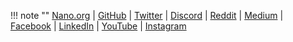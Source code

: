 !!! note ""
	[Nano.org](https://nano.org) | [GitHub](https://github.com/nanocurrency) | [Twitter](https://twitter.com/nano) | [Discord](https://chat.nano.org) | [Reddit](https://reddit.com/r/nanocurrency) | [Medium](https://medium.com/nanocurrency) | [Facebook](https://facebook.com/nanofoundation) | [LinkedIn](https://www.linkedin.com/company/nano-foundation/) | [YouTube](https://youtube.com/nanocurrency) | [Instagram](https://www.instagram.com/nanocurrency/)